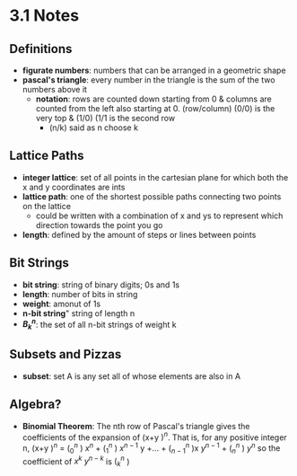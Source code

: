 # 3.1 Notes

## Definitions
- **figurate numbers**: numbers that can be arranged in a geometric shape
- **pascal's triangle**: every number in the triangle is the sum of the two numbers above it
    - **notation**: rows are counted down starting from 0 & columns are counted from the left also starting at 0. (row/column) (0/0) is the very top & (1/0) (1/1 is the second row
        - (n/k) said as n choose k

## Lattice Paths
- **integer lattice**: set of all points in the cartesian plane for which both the x and y coordinates are ints
- **lattice path**: one of the shortest possible paths connecting two points on the lattice
    - could be written with a combination of x and ys to represent which direction towards the point you go
- **length**: defined by the amount of steps or lines between points

## Bit Strings
- **bit string**: string of binary digits; 0s and 1s
- **length**: number of bits in string
- **weight**: amonut of 1s
- **n-bit string**" string of length n
- **$B^{n}_{k}$**: the set of all n-bit strings of weight k

## Subsets and Pizzas
- **subset**: set A is any set all of whose elements are also in A

## Algebra?
- **Binomial Theorem**: The nth row of Pascal's triangle gives the coefficients of the expansion of (x+y $)^n$. That is, for any positive integer n, (x+y $)^n$ = $(^{n}_{0}$ ) $x^n$ + $(^{n}_{1}$ ) $x^{n-1}$ y +... + $(^{n}_{n-1}$ )x $y^{n-1}$ + $(^{n}_{n}$ ) $y^{n}$ so the coefficient of $x^k$ $y^{n-k}$ is $(^{n}_{k}$ )
